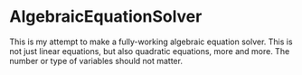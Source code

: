 # AlgebraicEquationSolver
This is my attempt to make a fully-working algebraic equation solver. This is not just linear equations, but also quadratic equations, more and more.  The number or type of variables should not matter.

